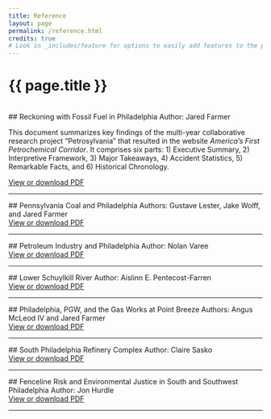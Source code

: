 ```yaml
---
title: Reference
layout: page
permalink: /reference.html
credits: true
# Look in _includes/feature for options to easily add features to the page
---
```

# {{ page.title }}
<br>
<div id="summary"></div>
## Reckoning with Fossil Fuel in Philadelphia
Author: Jared Farmer

This document summarizes key findings of the multi-year collaborative research project “Petrosylvania” that resulted in the website _America’s First Petrochemical Corridor_. It comprises six parts: 1) Executive Summary, 2) Interpretive Framework, 3) Major Takeaways, 4) Accident Statistics, 5) Remarkable Facts, and 6) Historical Chronology.

<div class="btn-group" role="group" aria-label="Item options">
    <a target="_blank" rel="noopener" class="spotlight gallery-img btn btn-outline-primary" data-download="true" href="https://petrosylvania.pennds.org/storage/2025--Farmer--Reckoning_Fossil_Fuel_Philadelphia.pdf">View or download PDF</a>

</div>

--- 
<div id="penna-coal"></div>
## Pennsylvania Coal and Philadelphia
Authors: Gustave Lester, Jake Wolff, and Jared Farmer

<div class="btn-group" role="group" aria-label="Item options">
    <a target="_blank" rel="noopener" class="spotlight gallery-img btn btn-outline-primary" data-download="true" href="https://petrosylvania.pennds.org/storage/2025--Lester_Wolff_Farmer--Pennsylvania_Coal_Philadelphia.pdf">View or download PDF</a>
</div>

---

<div id="petro-industry"></div>
## Petroleum Industry and Philadelphia
Author: Nolan Varee

<div class="btn-group" role="group" aria-label="Item options">
    <a target="_blank" rel="noopener" class="spotlight gallery-img btn btn-outline-primary" data-download="true" href="https://petrosylvania.pennds.org/storage/2025--Varee--Petroleum_Industry_Philadelphia.pdf">View or download PDF</a>
</div>

---
<div id="schuylkill"></div>
## Lower Schuylkill River
Author: Aislinn E. Pentecost-Farren 

<div class="btn-group" role="group" aria-label="Item options">
    <a target="_blank" rel="noopener" class="spotlight gallery-img btn btn-outline-primary" data-download="true" href="https://petrosylvania.pennds.org/storage/2025--Pentecost-Farren--Lower_Schuylkill_River.pdf">View or download PDF</a>
</div>

---

<div id="point-breeze"></div>
## Philadelphia, PGW, and the Gas Works at Point Breeze
Authors: Angus McLeod IV and Jared Farmer

<div class="btn-group" role="group" aria-label="Item options">
    <a target="_blank" rel="noopener" class="spotlight gallery-img btn btn-outline-primary" data-download="true" href="https://petrosylvania.pennds.org/storage/2025--McLeod_Farmer--Philadelphia_PGW_Gas_Works_Point_Breeze.pdf">View or download PDF</a>
</div>

---

<div id="south-philly-refinery"></div>
## South Philadelphia Refinery Complex
Author: Claire Sasko

<div class="btn-group" role="group" aria-label="Item options">
    <a target="_blank" rel="noopener" class="spotlight gallery-img btn btn-outline-primary" data-download="true" href="https://petrosylvania.pennds.org/storage/2025--Sasko--South_Philadelphia_Refinery_Complex.pdf">View or download PDF</a>
</div>


---
<div id="fenceline-risk"></div>
## Fenceline Risk and Environmental Justice in South and Southwest Philadelphia
Author: Jon Hurdle

<div class="btn-group" role="group" aria-label="Item options">
    <a target="_blank" rel="noopener" class="spotlight gallery-img btn btn-outline-primary" data-download="true" href="https://petrosylvania.pennds.org/storage/2025--Hurdle--Fenceline_Risk_Environmental_Justice_South_Southwest_Philadelphia.pdf">View or download PDF</a>
</div>

---
